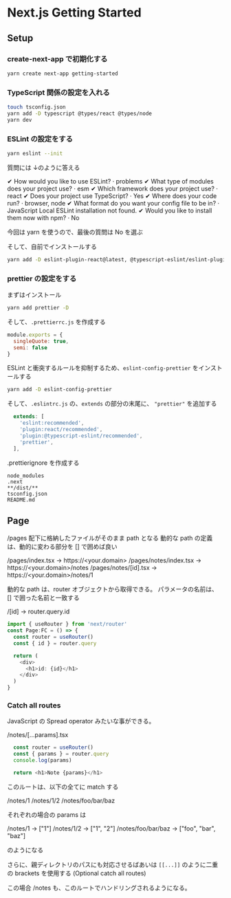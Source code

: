 # Next.js Getting Started

## Setup

### create-next-app で初期化する

```bash
yarn create next-app getting-started
```

### TypeScript 関係の設定を入れる

```bash
touch tsconfig.json
yarn add -D typescript @types/react @types/node
yarn dev
```

### ESLint の設定をする

```bash
yarn eslint --init
```

質問には ↓のように答える

✔ How would you like to use ESLint? · problems
✔ What type of modules does your project use? · esm
✔ Which framework does your project use? · react
✔ Does your project use TypeScript? · Yes
✔ Where does your code run? · browser, node
✔ What format do you want your config file to be in? · JavaScript
Local ESLint installation not found.
✔ Would you like to install them now with npm? · No

今回は yarn を使うので、最後の質問は No を選ぶ

そして、自前でインストールする

```bash
yarn add -D eslint-plugin-react@latest, @typescript-eslint/eslint-plugin@latest, @typescript-eslint/parser@latest, eslint@latest
```

### prettier の設定をする

まずはインストール

```bash
yarn add prettier -D
```

そして、`.prettierrc.js` を作成する

```js
module.exports = {
  singleQuote: true,
  semi: false
}
```

ESLint と衝突するルールを抑制するため、`eslint-config-prettier` をインストールする

```bash
yarn add -D eslint-config-prettier
```

そして、`.eslintrc.js` の、`extends` の部分の末尾に、 `"prettier"` を追加する

```js
  extends: [
    'eslint:recommended',
    'plugin:react/recommended',
    'plugin:@typescript-eslint/recommended',
    'prettier',
  ],
```

.prettierignore を作成する

```text
node_modules
.next
**/dist/**
tsconfig.json
README.md
```

## Page

/pages 配下に格納したファイルがそのまま path となる
動的な path の定義は、動的に変わる部分を [] で囲めば良い

/pages/index.tsx -> https://<your.domain>
/pages/notes/index.tsx -> https://<your.domain>/notes
/pages/notes/[id].tsx -> https://<your.domain>/notes/1

動的な path は、router オブジェクトから取得できる。
パラメータの名前は、 [] で囲った名前と一致する

/[id] -> router.query.id

```typescript
import { useRouter } from 'next/router'
const Page:FC = () => {
  const router = useRouter()
  const { id } = router.query

  return (
    <div>
      <h1>id: {id}</h1>
    </div>
  )
}
```

### Catch all routes

JavaScript の Spread operator みたいな事ができる。

/notes/[...params].tsx

```typescript
  const router = useRouter()
  const { params } = router.query
  console.log(params)

  return <h1>Note {params}</h1>
```

このルートは、以下の全てに match する

/notes/1
/notes/1/2
/notes/foo/bar/baz

それぞれの場合の params は

/notes/1             -> ["1"]
/notes/1/2           -> ["1", "2"]
/notes/foo/bar/baz   -> ["foo", "bar", "baz"]

のようになる

さらに、親ディレクトリのパスにも対応させるばあいは `[[...]]` のように二重の brackets を使用する
(Optional catch all routes)

この場合 /notes も、このルートでハンドリングされるようになる。
